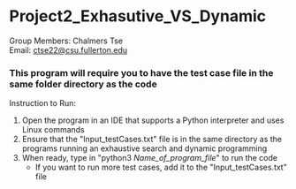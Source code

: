 # Project2_Exhasutive_VS_Dynamic
Group Members: Chalmers Tse\
Email: ctse22@csu.fullerton.edu

### This program will require you to have the test case file in the same folder directory as the code
Instruction to Run: 
1. Open the program in an IDE that supports a Python interpreter and uses Linux commands
2. Ensure that the "Input_testCases.txt" file is in the same directory as the programs running an exhaustive search and dynamic programming
3. When ready, type in "python3 _Name_of_program_file_" to run the code
    - If you want to run more test cases, add it to the "Input_testCases.txt" file


